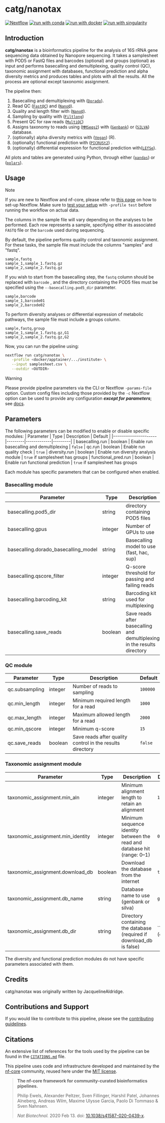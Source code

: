 

# catg/nanotax
[![Nextflow](https://img.shields.io/badge/nextflow%20DSL2-%E2%89%A524.04.2-23aa62.svg)](https://www.nextflow.io/)
[![run with conda](http://img.shields.io/badge/run%20with-conda-3EB049?labelColor=000000&logo=anaconda)](https://docs.conda.io/en/latest/)
[![run with docker](https://img.shields.io/badge/run%20with-docker-0db7ed?labelColor=000000&logo=docker)](https://www.docker.com/)
[![run with singularity](https://img.shields.io/badge/run%20with-singularity-1d355c.svg?labelColor=000000)](https://sylabs.io/docs/)

## Introduction

**catg/nanotax** is a bioinformatics pipeline for the analysis of 16S rRNA gene sequencing data obtained by Nanopore sequencing. It takes a samplesheet with POD5 or FastQ files and barcodes (optional) and groups (optional) as input and performs basecalling and demultiplexing, quality control (QC), taxonomic assignment with databases, functional prediction and alpha diversity metrics and produces tables and plots with all the results. All the process are optional except taxonomic assignment.

The pipeline then:
1. Basecalling and demultiplexing with ([`Dorado`](https://github.com/nanoporetech/dorado)).
2. Read QC ([`FastQC`](https://www.bioinformatics.babraham.ac.uk/projects/fastqc/)) and ([`NanoQ`](https://github.com/esteinig/nanoq)).
3. Quality and length filter with ([`NanoQ`](https://github.com/esteinig/nanoq)).
4. Sampling by quality with ([`Filtlong`](https://github.com/rrwick/Filtlong))
5. Present QC for raw reads ([`MultiQC`](http://multiqc.info/))
6. Assigns taxonomy to reads using ([`MMSeqs2`](https://github.com/soedinglab/MMseqs2)) with ([`Genbank`](https://www.ncbi.nlm.nih.gov/refseq/targetedloci/16S_process/)) or ([`SILVA`](https://www.arb-silva.de/)) database.
7. (optionally) alpha diversity metrics with ([`Vegan`](https://cran.r-project.org/web/packages/vegan/vegan.pdf)) (R).
8. (optionally) functional prediction with ([`PICRUSt2`](https://github.com/picrust/picrust2)) .
9. (optionally) differential expression for functional prediction with([`LEfSe`](https://huttenhower.sph.harvard.edu/lefse/)). 

All plots and tables are generated using Python, through either ([`pandas`](https://github.com/pandas-dev/pandas)) or ([`polars`](https://github.com/pola-rs/polars)). 

## Usage

> [!NOTE]
> If you are new to Nextflow and nf-core, please refer to [this page](https://nf-co.re/docs/usage/installation) on how to set-up Nextflow. Make sure to [test your setup](https://nf-co.re/docs/usage/introduction#how-to-run-a-pipeline) with `-profile test` before running the workflow on actual data.

The columns in the sample file will vary depending on the analyses to be performed. Each row represents a sample, specifying either its associated `FASTQ` file or the `barcode` used during sequencing.

By default, the pipeline performs quality control and taxonomic assignment. For these tasks, the sample file must include the columns "samples" and "fastq".

```csv
sample,fastq
sample_1,sample_1.fastq.gz
sample_2,sample_2.fastq.gz
```

If you wish to start from the basecalling step, the `fastq` column should be replaced with `barcode` , and the directory containing the POD5 files must be specified using the `--basecalling.pod5_dir`  parameter.
```csv
sample,barcode
sample_1,barcode01
sample_2,barcode02
```

To perform diversity analyses or differential expression of metabolic pathways, the sample file must include a groups column.
```csv
sample,fastq,group
sample_1,sample_1.fastq.gz,G1
sample_2,sample_2.fastq.gz,G2
```


Now, you can run the pipeline using:

```bash
nextflow run catg/nanotax \
   -profile <docker/apptainer/.../institute> \
   --input samplesheet.csv \
   --outdir <OUTDIR>
```

> [!WARNING]
> Please provide pipeline parameters via the CLI or Nextflow `-params-file` option. Custom config files including those provided by the `-c` Nextflow option can be used to provide any configuration _**except for parameters**_; see [docs](https://nf-co.re/docs/usage/getting_started/configuration#custom-configuration-files).


## Parameters
The following parameters can be modified to enable or disable specific modules:
| Parameter            | Type    | Description | Default |
|----------------------|---------|-------------|---------|
| basecalling.run      | boolean | Enable run basecalling and demultiplexing | `false`
| qc.run               | boolean | Enable run quality check | `true`
| diversity.run        | boolean | Enable run diversity analysis module | `true` if samplesheet has groups
| functional_pred.run  | boolean | Enable run functional prediction | `true` if samplesheet has groups

Each module has specific parameters that can be configured when enabled.
### Basecalling module
| Parameter            | Type    | Description | Default |
|----------------------|---------|-------------|---------| 
| basecalling.pod5_dir | string  | directory containing POD5 files | input/pod5
| basecalling.gpus     | integer | Number of GPUs to use | `1`
| basecalling.dorado_basecalling_model | string | Basecalling model to use  (fast, hac, sup) | `sup `
| basecalling.qscore_filter | integer | Q-score threshold for passing and failing reads | `10`
| basecalling.barcoding_kit | string | Barcoding kit used for multiplexing | `SQK-16S114-24`
| basecalling.save_reads | boolean | Save reads after basecalling and demultiplexing in the results directory | `false`

### QC module
| Parameter            | Type    | Description | Default |
|----------------------|---------|-------------|---------|
| qc.subsampling | integer | Number of reads to sampling | `100000`
| qc.min_length  | integer | Minimum required length for a read |`1000`
| qc.max_length  | integer | Maximum allowed length for a read | `2000`
| qc.min_qscore  | integer | Minimum q-score | `15`
| qc.save_reads  | boolean | Save reads after  quality control in the results directory | `false`

### Taxonomic assignment module
| Parameter            | Type    | Description | Default |
|----------------------|---------|-------------|---------|
| taxonomic_assignment.min_aln       | integer | Minimum alignment length to retain an alignment | `1000`
| taxonomic_assignment.min_identity  | integer | Minimum sequence identity between the read and database hit (range: 0–1) | `0.95` 
| taxonomic_assignment.download_db   | boolean | Download the database from the internet | `true` 
| taxonomic_assignment.db_name       | string  | Database name to use (genbank or silva) | `genbank`
| taxonomic_assignment.db_dir        | string  | Directory containing the database (required if download_db is false) | `` (empty)


The diversity and functional prediction modules do not have specific parameters associated with them.

## Credits

catg/nanotax was originally written by JacquelineAldridge.

<!-- We thank the following people for their extensive assistance in the development of this pipeline: -->

<!-- TODO nf-core: If applicable, make list of people who have also contributed -->

## Contributions and Support

If you would like to contribute to this pipeline, please see the [contributing guidelines](.github/CONTRIBUTING.md).

## Citations

<!-- TODO nf-core: Add citation for pipeline after first release. Uncomment lines below and update Zenodo doi and badge at the top of this file. -->
<!-- If you use catg/nanotax for your analysis, please cite it using the following doi: [10.5281/zenodo.XXXXXX](https://doi.org/10.5281/zenodo.XXXXXX) -->

<!-- TODO nf-core: Add bibliography of tools and data used in your pipeline -->

An extensive list of references for the tools used by the pipeline can be found in the [`CITATIONS.md`](CITATIONS.md) file.

This pipeline uses code and infrastructure developed and maintained by the [nf-core](https://nf-co.re) community, reused here under the [MIT license](https://github.com/nf-core/tools/blob/main/LICENSE).

> **The nf-core framework for community-curated bioinformatics pipelines.**
>
> Philip Ewels, Alexander Peltzer, Sven Fillinger, Harshil Patel, Johannes Alneberg, Andreas Wilm, Maxime Ulysse Garcia, Paolo Di Tommaso & Sven Nahnsen.
>
> _Nat Biotechnol._ 2020 Feb 13. doi: [10.1038/s41587-020-0439-x](https://dx.doi.org/10.1038/s41587-020-0439-x).
